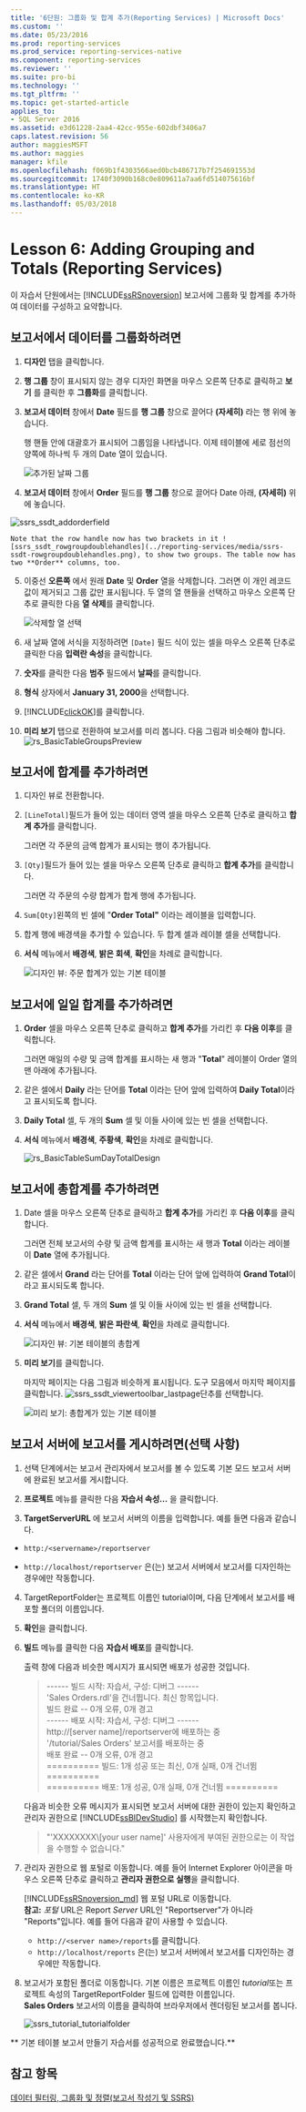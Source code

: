 ```yaml
---
title: '6단원: 그룹화 및 합계 추가(Reporting Services) | Microsoft Docs'
ms.custom: ''
ms.date: 05/23/2016
ms.prod: reporting-services
ms.prod_service: reporting-services-native
ms.component: reporting-services
ms.reviewer: ''
ms.suite: pro-bi
ms.technology: ''
ms.tgt_pltfrm: ''
ms.topic: get-started-article
applies_to:
- SQL Server 2016
ms.assetid: e3d61228-2aa4-42cc-955e-602dbf3406a7
caps.latest.revision: 56
author: maggiesMSFT
ms.author: maggies
manager: kfile
ms.openlocfilehash: f069b1f4303566aed0bcb486717b7f254691553d
ms.sourcegitcommit: 1740f3090b168c0e809611a7aa6fd514075616bf
ms.translationtype: HT
ms.contentlocale: ko-KR
ms.lasthandoff: 05/03/2018
---
```

# <a name="lesson-6-adding-grouping-and-totals-reporting-services"></a>Lesson 6: Adding Grouping and Totals (Reporting Services)
이 자습서 단원에서는 [!INCLUDE[ssRSnoversion](../includes/ssrsnoversion-md.md)] 보고서에 그룹화 및 합계를 추가하여 데이터를 구성하고 요약합니다.  
  
  
## <a name="bkmk_groupdata"></a>보고서에서 데이터를 그룹화하려면  
  
1.  **디자인** 탭을 클릭합니다.  
  
2.  **행 그룹** 창이 표시되지 않는 경우 디자인 화면을 마우스 오른쪽 단추로 클릭하고 **보기** 를 클릭한 후 **그룹화**를 클릭합니다.  
  
3.  **보고서 데이터** 창에서 **Date** 필드를 **행 그룹** 창으로 끌어다 **(자세히)** 라는 행 위에 놓습니다.
  
    행 핸들 안에 대괄호가 표시되어 그룹임을 나타냅니다. 이제 테이블에 세로 점선의 양쪽에 하나씩 두 개의 Date 열이 있습니다.  
  
    ![추가된 날짜 그룹](../reporting-services/media/rs-basictablegroups1design.png "추가된 날짜 그룹")  
  
4.  **보고서 데이터** 창에서 **Order** 필드를 **행 그룹** 창으로 끌어다 Date 아래, **(자세히)** 위에 놓습니다.

![ssrs_ssdt_addorderfield](../reporting-services/media/ssrs-ssdt-addorderfield.png)   
  
    Note that the row handle now has two brackets in it ![ssrs_ssdt_rowgroupdoublehandles](../reporting-services/media/ssrs-ssdt-rowgroupdoublehandles.png), to show two groups. The table now has two **Order** columns, too.  
  
5.  이중선 **오른쪽** 에서 원래 **Date** 및 **Order** 열을 삭제합니다. 그러면 이 개인 레코드 값이 제거되고 그룹 값만 표시됩니다. 두 열의 열 핸들을 선택하고 마우스 오른쪽 단추로 클릭한 다음 **열 삭제**를 클릭합니다.  
  
    ![삭제할 열 선택](../reporting-services/media/rs-basictablegroupsdeletecols.gif "삭제할 열 선택")  
  
6.  새 날짜 열에 서식을 지정하려면 `[Date]` 필드 식이 있는 셀을 마우스 오른쪽 단추로 클릭한 다음 **입력란 속성**을 클릭합니다.  
  
7.  **숫자**를 클릭한 다음 **범주** 필드에서 **날짜**를 클릭합니다.  
  
8.  **형식** 상자에서 **January 31, 2000**을 선택합니다.  
  
9.  [!INCLUDE[clickOK](../includes/clickok-md.md)]를 클릭합니다.  
  
10.  **미리 보기** 탭으로 전환하여 보고서를 미리 봅니다. 다음 그림과 비슷해야 합니다.  
    ![rs_BasicTableGroupsPreview](../reporting-services/media/rs-basictablegroupspreview.png) 
  
## <a name="bkmk_addtotals"></a>보고서에 합계를 추가하려면  
  
1.  디자인 뷰로 전환합니다.  
  
2.  `[LineTotal]`필드가 들어 있는 데이터 영역 셀을 마우스 오른쪽 단추로 클릭하고 **합계 추가**를 클릭합니다.  
  
    그러면 각 주문의 금액 합계가 표시되는 행이 추가됩니다.  
  
3.  `[Qty]`필드가 들어 있는 셀을 마우스 오른쪽 단추로 클릭하고 **합계 추가**를 클릭합니다.  
  
    그러면 각 주문의 수량 합계가 합계 행에 추가됩니다.  
  
4.  `Sum[Qty]`왼쪽의 빈 셀에 "**Order Total"** 이라는 레이블을 입력합니다.  
  
5.  합계 행에 배경색을 추가할 수 있습니다. 두 합계 셀과 레이블 셀을 선택합니다.  
  
6.  **서식** 메뉴에서 **배경색**, **밝은 회색**, **확인**을 차례로 클릭합니다.  
  
    ![디자인 뷰: 주문 합계가 있는 기본 테이블](../reporting-services/media/rs-basictablesumlinetotaldesign.gif "디자인 뷰: 주문 합계가 있는 기본 테이블")  
  
## <a name="bkmk_adddailytotal"></a>보고서에 일일 합계를 추가하려면  
  
1.  **Order** 셀을 마우스 오른쪽 단추로 클릭하고 **합계 추가**를 가리킨 후 **다음 이후**를 클릭합니다.  
  
    그러면 매일의 수량 및 금액 합계를 표시하는 새 행과 "**Total**" 레이블이 Order 열의 맨 아래에 추가됩니다.  
  
2.  같은 셀에서 **Daily** 라는 단어를 **Total** 이라는 단어 앞에 입력하여 **Daily Total**이라고 표시되도록 합니다.  
  
3.  **Daily Total** 셀, 두 개의 **Sum** 셀 및 이들 사이에 있는 빈 셀을 선택합니다.  
  
4.  **서식** 메뉴에서 **배경색**, **주황색**, **확인**을 차례로 클릭합니다.  
  
    ![](../reporting-services/media/rs-basictablesumdaytotaldesign.gif "rs_BasicTableSumDayTotalDesign")  
  
## <a name="bkmk_addgrandtotal"></a>보고서에 총합계를 추가하려면  
  
1.  Date 셀을 마우스 오른쪽 단추로 클릭하고 **합계 추가**를 가리킨 후 **다음 이후**를 클릭합니다.  
  
    그러면 전체 보고서의 수량 및 금액 합계를 표시하는 새 행과 **Total** 이라는 레이블이 **Date** 열에 추가됩니다.  
  
2.  같은 셀에서 **Grand** 라는 단어를 **Total** 이라는 단어 앞에 입력하여 **Grand Total**이라고 표시되도록 합니다.  
  
3.  **Grand Total** 셀, 두 개의 **Sum** 셀 및 이들 사이에 있는 빈 셀을 선택합니다.  
  
4.  **서식** 메뉴에서 **배경색**, **밝은 파란색**, **확인**을 차례로 클릭합니다.  
  
    ![디자인 뷰: 기본 테이블의 총합계](../reporting-services/media/rs-basictablesumgrandtotaldesign.gif "디자인 뷰: 기본 테이블의 총합계")  
  
5.  **미리 보기**를 클릭합니다.  
  
    마지막 페이지는 다음 그림과 비슷하게 표시됩니다. 도구 모음에서 마지막 페이지를 클릭합니다. ![ssrs_ssdt_viewertoolbar_lastpage](../reporting-services/media/ssrs-ssdt-viewertoolbar-lastpage.png)단추를 선택합니다.   
  
    ![미리 보기: 총합계가 있는 기본 테이블](../reporting-services/media/rs-basictablesumgrandtotalpreview.gif "미리 보기: 총합계가 있는 기본 테이블")  
  
## <a name="bkmk_publishreport"></a>보고서 서버에 보고서를 게시하려면(선택 사항)  
  
1.  선택 단계에서는 보고서 관리자에서 보고서를 볼 수 있도록 기본 모드 보고서 서버에 완료된 보고서를 게시합니다.  
  
2.  **프로젝트** 메뉴를 클릭한 다음 **자습서 속성...** 을 클릭합니다.  
  
3.  **TargetServerURL** 에 보고서 서버의 이름을 입력합니다. 예를 들면 다음과 같습니다.   
- `http:/<servername>/reportserver`  
   
- `http://localhost/reportserver` 은(는) 보고서 서버에서 보고서를 디자인하는 경우에만 작동합니다.  
  
  
4. TargetReportFolder는 프로젝트 이름인 tutorial이며,  다음 단계에서 보고서를 배포할 폴더의 이름입니다.  
5. **확인**을 클릭합니다.  
  
6.  **빌드** 메뉴를 클릭한 다음 **자습서 배포**를 클릭합니다.  
  
    출력 창에 다음과 비슷한 메시지가 표시되면 배포가 성공한 것입니다.  
  
    > ------ 빌드 시작: 자습서, 구성: 디버그 ------  
    > 'Sales Orders.rdl'을 건너뜁니다. 최신 항목입니다.  
    > 빌드 완료 -- 0개 오류, 0개 경고  
    > ------ 배포 시작: 자습서, 구성: 디버그 ------  
    > http://[server name]/reportserver에 배포하는 중  
    > '/tutorial/Sales Orders' 보고서를 배포하는 중  
    > 배포 완료 -- 0개 오류, 0개 경고  
    > ========== 빌드: 1개 성공 또는 최신, 0개 실패, 0개 건너뜀 ==========  
    > ========== 배포: 1개 성공, 0개 실패, 0개 건너뜀 ==========  
  
    다음과 비슷한 오류 메시지가 표시되면 보고서 서버에 대한 권한이 있는지 확인하고 관리자 권한으로 [!INCLUDE[ssBIDevStudio](../includes/ssbidevstudio-md.md)] 를 시작했는지 확인합니다.  
  
    > "'XXXXXXXX\\[your user name]' 사용자에게 부여된 권한으로는 이 작업을 수행할 수 없습니다."  
  
7.  관리자 권한으로 웹 포털로 이동합니다. 예를 들어 Internet Explorer 아이콘을 마우스 오른쪽 단추로 클릭하고 **관리자 권한으로 실행**을 클릭합니다.  
  
    [!INCLUDE[ssRSnoversion_md](../includes/ssrsnoversion-md.md)] 웹 포털 URL로 이동합니다.   
    **참고:** *포털* URL은 Report *Server* URL인 "Reportserver"가 아니라 "Reports"입니다.  예를 들어 다음과 같이 사용할 수 있습니다.   
    - `http://<server name>/reports`를 클릭합니다.  
     - `http://localhost/reports` 은(는) 보고서 서버에서 보고서를 디자인하는 경우에만 작동합니다.  
  
8.  보고서가 포함된 폴더로 이동합니다. 기본 이름은 프로젝트 이름인 *tutorial*또는 프로젝트 속성의 TargetReportFolder 필드에 입력한 이름입니다.   
**Sales Orders** 보고서의 이름을 클릭하여 브라우저에서 렌더링된 보고서를 봅니다.  
  
    ![ssrs_tutorial_tutorialfolder](../reporting-services/media/ssrs-tutorial-tutorialfolder.png)  
 
** 기본 테이블 보고서 만들기 자습서를 성공적으로 완료했습니다.**  
  
## <a name="see-also"></a>참고 항목  
[데이터 필터링, 그룹화 및 정렬&#40;보고서 작성기 및 SSRS&#41;](../reporting-services/report-design/filter-group-and-sort-data-report-builder-and-ssrs.md)  
  
  
  

